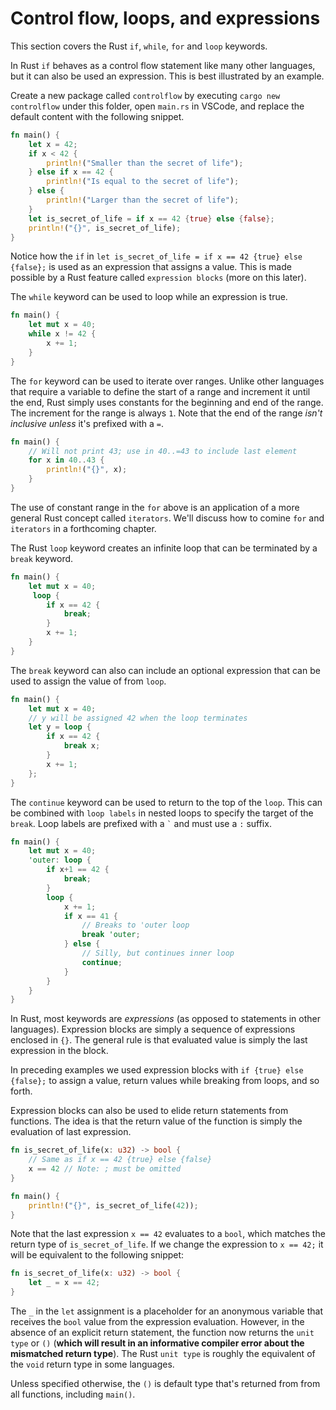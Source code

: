 # Control flow, loops, and expressions

This section covers the Rust `if`, `while`, `for` and `loop` keywords.

In Rust `if` behaves as a control flow statement like many other languages, but it can also be used an expression. This is best illustrated by an example.

Create a new package called `controlflow` by executing `cargo new controlflow` under this folder, open `main.rs` in VSCode, and replace the default content with the following snippet.

```rust
fn main() {
    let x = 42;
    if x < 42 {
        println!("Smaller than the secret of life");
    } else if x == 42 {
        println!("Is equal to the secret of life");
    } else {
        println!("Larger than the secret of life");
    }
    let is_secret_of_life = if x == 42 {true} else {false};
    println!("{}", is_secret_of_life);
}
```

Notice how the `if` in `let is_secret_of_life = if x == 42 {true} else {false};` is used as an expression that assigns a value. This is made possible by a Rust feature called `expression blocks` (more on this later).

The ```while``` keyword can be used to loop while an expression is true.

```rust
fn main() {
    let mut x = 40;
    while x != 42 {
        x += 1;
    }
}
```

The `for` keyword can be used to iterate over ranges. Unlike other languages that require a variable to define the start of a range and increment it until the end, Rust simply uses constants for the beginning and end of the range. The increment for the range is always `1`. Note that the end of the range *isn't inclusive unless* it's prefixed with a `=`. 

```rust
fn main() {
    // Will not print 43; use in 40..=43 to include last element
    for x in 40..43 {
        println!("{}", x);
    }
}
```
The use of constant range in the `for` above is an application of a more general Rust concept called `iterators`. We'll discuss how to comine `for` and `iterators` in a forthcoming chapter.

The Rust `loop` keyword creates an infinite loop that can be terminated by a `break` keyword.

```rust
fn main() {
    let mut x = 40;
     loop {
        if x == 42 {
            break;
        }
        x += 1;
    }
}
```

The `break` keyword can also can include an optional expression that can be used to assign the value of from ```loop```.

```rust
fn main() {
    let mut x = 40;
    // y will be assigned 42 when the loop terminates
    let y = loop {
        if x == 42 {
            break x;
        }
        x += 1;
    };
}
```

The `continue` keyword can be used to return to the top of the `loop`. This can be combined with `loop labels` in nested loops to specify the target of the `break`. Loop labels are prefixed with a ``` ` ``` and must use a `:` suffix.

```rust
fn main() {
    let mut x = 40;
    'outer: loop {
        if x+1 == 42 {
            break;
        }
        loop {
            x += 1;
            if x == 41 {
                // Breaks to 'outer loop
                break 'outer;
            } else {
                // Silly, but continues inner loop
                continue;
            }
        }
    }
}
```

In Rust, most keywords are *expressions* (as opposed to statements in other languages). Expression blocks are simply a sequence of expressions enclosed in `{}`. The general rule is that evaluated value is simply the last expression in the block.

In preceding examples we used expression blocks with `if {true} else {false};` to assign a value, return values while breaking from loops, and so forth.

Expression blocks can also be used to elide return statements from functions. The idea is that the return value of the function is simply the evaluation of last expression.

```rust
fn is_secret_of_life(x: u32) -> bool {
    // Same as if x == 42 {true} else {false}
    x == 42 // Note: ; must be omitted
}

fn main() {
    println!("{}", is_secret_of_life(42));
}
```

Note that the last expression `x == 42` evaluates to a `bool`, which matches the return type of `is_secret_of_life`. If we change the expression to `x == 42;` it will be equivalent to the following snippet:

```rust
fn is_secret_of_life(x: u32) -> bool {
    let _ = x == 42;
}
```
The `_` in the `let` assignment is a placeholder for an anonymous variable that receives the `bool` value from the expression evaluation. However, in the absence of an explicit return statement, the function now returns the `unit type` or `()` (**which will result in an informative compiler error about the mismatched return type**). The Rust `unit type` is roughly the equivalent of the `void` return type in some languages.

Unless specified otherwise, the `()` is default type that's returned from from all functions, including `main()`.
